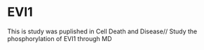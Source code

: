 # EVI1
This is study was puplished in Cell Death and Disease//
Study the phosphorylation of EVI1 through MD
